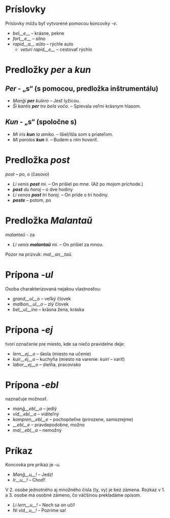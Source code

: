 # Príslovky

Príslovky môžu byť vytvorené pomocou koncovky *-e*.

- *bel__e__*   – krásne, pekne
- *fort__e__*  – silno
- *rapid__a__ aŭto*   – rýchle auto
	- *veturi rapid__e__*   – cestovať rýchlo


# Predložky *per* a *kun*

## *Per* - „s“ (s pomocou, predložka inštrumentálu)

- *Manĝi __per__ kulero* – Jesť lyžicou.
- *Ŝi kantis __per__ tre bela voĉo.* – Spievala veľmi krásnym hlasom.
 
## *Kun* - „s“ (spoločne s)        

- *Mi iris __kun__ la amiko.*    – Išiel/Išla som s priateľom.
- *Mi parolos __kun__ li.*       – Budem s ním hovoriť.


# Predložka *post*

*post* – po, o (časovo)

- *Li venis __post__ mi.*   – On prišiel po mne. (Až po mojom príchode.)
- *__post__ du horoj* – o dve hodiny
- *Li venos __post__ tri horoj.* – On príde o tri hodiny.
- *__poste__* – potom, po


# Predložka *Malantaŭ*

*malantaŭ* - za

- *Li venis __malantaŭ__ mi.* – On prišiel za mnou.  

Pozor na prízvuk: *mal__an__taŭ*.
 
# Prípona *-ul*

Osoba charakterizovaná nejakou vlastnosťou:

- *grand__ul__o*  – veľký človek
- *malbon__ul__o* – zlý človek
- *bel__ul__ino*  – krásna žena, kráska

 

# Prípona *-ej*

tvorí označenie pre miesto, kde sa niečo pravidelne deje:

- *lern__ej__o*  – škola (miesto na učenie)
- *kuir__ej__o*  – kuchyňa (miesto na varenie: *kuiri* – variť)
- *labor__ej__o* – dielňa, pracovisko
 

# Prípona *-ebl*

naznačuje možnosť.

- *manĝ__ebl__a* – jedlý
- *vid__ebl__a* – viditeľný
- *kompren__ebl__e* – pochopiteľne (prirozene, samozrejme)
- *__ebl__e* – pravdepodobne, možno
- *mal__ebl__a* – nemožný


# Príkaz

Koncovka pre príkaz je *-u*.

- *Manĝ__u__!*   – Jedz!
- *Ir__u__!*   – Choď!

V 2. osobe jednotného aj množného čísla (ty, vy) je bez zámena. Rozkaz v 1. a 3. osobe má osobné zámeno, čo väčšinou prekladáme opisom.
- *Li lern__u__!* – Nech sa on učí! 
- *Ni vid__u__!*  – Pozrime sa!
 
